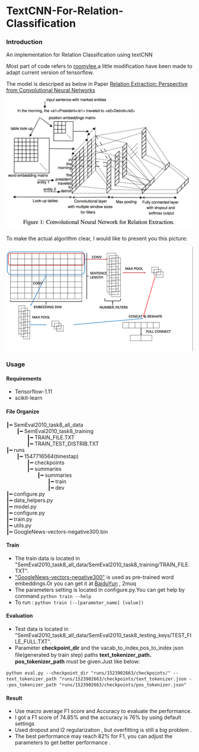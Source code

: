 # TextCNN-For-Relation-Classification
### Introduction
An implementation for Relation Classification using textCNN 

Most part of code refers to  [roomylee](https://github.com/roomylee/cnn-relation-extraction),a little modification have been made to adapt current version of tensorflow.

The model is descriped as below in Paper [Relation Extraction: Perspective from Convolutional Neural Networks](https://cs.nyu.edu/~thien/pubs/vector15.pdf)
![image](https://github.com/DengChan/TextCNN-For-Relation-Classification/raw/master/images/model1.png)

To make the actual algorithm clear, I would like to present you this picture:

![image](https://github.com/DengChan/TextCNN-For-Relation-Classification/raw/master/images/model2.png)



### Usage
#### Requirements
* Tensorflow-1.11
* scikit-learn

#### File Organize
┃━ SemEval2010_task8_all_data  
&emsp;&emsp;┃━ SemEval2010_task8_training  
&emsp;&emsp;&emsp;&emsp;┃━ TRAIN_FILE.TXT  
&emsp;&emsp;&emsp;&emsp;┃━ TRAIN_TEST_DISTRIB.TXT  
┃━  runs  
&emsp;&emsp;┃━ 1547716564(timestap)  
&emsp;&emsp;&emsp;&emsp;┃━ checkpoints  
&emsp;&emsp;&emsp;&emsp;┃━ summaries  
&emsp;&emsp;&emsp;&emsp;&emsp;&emsp;┃━ summaries  
&emsp;&emsp;&emsp;&emsp;&emsp;&emsp;&emsp;&emsp;┃━ train  
&emsp;&emsp;&emsp;&emsp;&emsp;&emsp;&emsp;&emsp;┃━ dev  
┃━  configure.py  
┃━  data_helpers.py  
┃━  model.py  
┃━  configure.py  
┃━  train.py  
┃━  utils.py  
┃━  GoogleNews-vectors-negative300.bin  

#### Train
* The train data is located in "SemEval2010_task8_all_data/SemEval2010_task8_training/TRAIN_FILE.TXT".
* ["GoogleNews-vectors-negative300"](https://code.google.com/archive/p/word2vec/) is used as pre-trained word embeddings.Or you can get it at [BaiduYun](https://pan.baidu.com/s/1XuzfjBYIdye_UXytpv9qug]) , 2muq
* The parameters setting is located in configure.py.You can get help by command 
` python train --help `
* To run :
`python train (--[parameter_name] [value])`

#### Evaluation
* Test data is located in "SemEval2010_task8_all_data/SemEval2010_task8_testing_keys/TEST_FILE_FULL.TXT".
* Parameter **checkpoint_dir** and the vacab_to_index,pos_to_index json file(generated by train step) paths **text_tokenizer_path**、**pos_tokenizer_path** must be given.Just like below:

```
python eval.py --checkpoint_dir "runs/1523902663/checkpoints/" --text_tokenizer_path "runs/1523902663/checkpoints/text_tokenizer.json --pos_tokenizer_path "runs/1523902663/checkpoints/pos_tokenizer.json"
```

#### Result
* Use macro average F1 score and Accuracy to evaluate the performance.
* I got a F1 score of 74.85% and the accuracy is 76% by using default settings
* Used dropout and l2 regularization , but overfitting is still a big problem .
* The best performance may reach 82% for F1, you can adjust the parameters to get better performance .